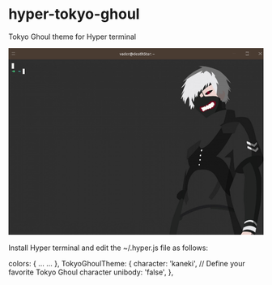# hyper-tokyo-ghoul
Tokyo Ghoul theme for Hyper terminal


![alt text](https://github.com/AnupamYedida/hyper-tokyo-ghoul/blob/master/Images/Tokyo-Ghoul.png)

Install Hyper terminal and edit the ~/.hyper.js file as follows: 

 colors: {
...
...
    },
  TokyoGhoulTheme: {
    character: 'kaneki', // Define your favorite Tokyo Ghoul character
    unibody: 'false', 
  },
